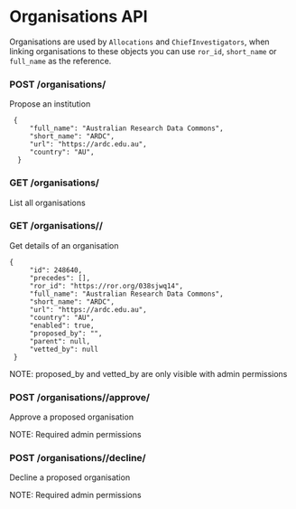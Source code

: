 # Organisations API

Organisations are used by `Allocations` and `ChiefInvestigators`, when linking
organisations to these objects you can use `ror_id`, `short_name` or
`full_name` as the reference.


### POST /organisations/
Propose an institution
```
 {
     "full_name": "Australian Research Data Commons",
     "short_name": "ARDC",
     "url": "https://ardc.edu.au",
     "country": "AU",
  }
```

### GET /organisations/
List all organisations

### GET /organisations/<id>/
Get details of an organisation
```
{
     "id": 248640,
     "precedes": [],
     "ror_id": "https://ror.org/038sjwq14",
     "full_name": "Australian Research Data Commons",
     "short_name": "ARDC",
     "url": "https://ardc.edu.au",
     "country": "AU",
     "enabled": true,
     "proposed_by": "",
     "parent": null,
     "vetted_by": null
 }
```
NOTE: proposed_by and vetted_by are only visible with admin permissions

### POST /organisations/<id>/approve/
Approve a proposed organisation

NOTE: Required admin permissions

### POST /organisations/<id>/decline/
Decline a proposed organisation

NOTE: Required admin permissions
